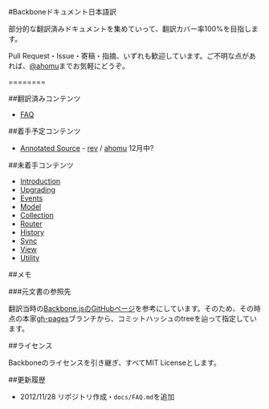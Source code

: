 #Backboneドキュメント日本語訳

部分的な翻訳済みドキュメントを集めていって、翻訳カバー率100%を目指します。

Pull Request・Issue・寄稿・指摘、いずれも歓迎しています。ご不明な点があれば、[@ahomu](http://twitter.com/ahomu)までお気軽にどうぞ。

========

##翻訳済みコンテンツ

+  [FAQ](https://github.com/enja-oss/Backbone/blob/master/docs/FAQ.md)

##着手予定コンテンツ

+  [Annotated Source](http://backbonejs.org/docs/backbone.html) - [rev](https://github.com/documentcloud/backbone/blob/af721fbc83529e1ed73cc3a251391d0595b53968/backbone.js) / [ahomu](https://github.com/ahomu) 12月中?

##未着手コンテンツ

+  [Introduction](http://backbonejs.org/#introduction)
+  [Upgrading](http://backbonejs.org/#upgrading)
+  [Events](http://backbonejs.org/#Events)
+  [Model](http://backbonejs.org/#Model)
+  [Collection](http://backbonejs.org/#Collection)
+  [Router](http://backbonejs.org/#Router)
+  [History](http://backbonejs.org/#History)
+  [Sync](http://backbonejs.org/#Sync)
+  [View](http://backbonejs.org/#View)
+  [Utility](http://backbonejs.org/#Utility)

##メモ

###元文書の参照先

翻訳当時の[Backbone.jsのGitHubページ](http://backbonejs.org/)を参考にしています。そのため、その時点の本家[gh-pages](https://github.com/documentcloud/backbone/tree/gh-pages)ブランチから、コミットハッシュのtreeを辿って指定しています。

##ライセンス

Backboneのライセンスを引き継ぎ、すべてMIT Licenseとします。

##更新履歴

+  2012/11/28 リポジトリ作成・`docs/FAQ.md`を追加
